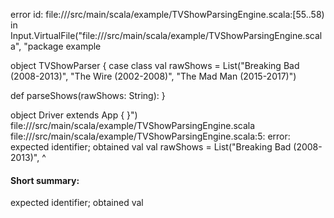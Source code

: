 error id: file://<WORKSPACE>/src/main/scala/example/TVShowParsingEngine.scala:[55..58) in Input.VirtualFile("file://<WORKSPACE>/src/main/scala/example/TVShowParsingEngine.scala", "package example

object TVShowParser {
  case class 
  val rawShows = List("Breaking Bad (2008-2013)",
      "The Wire (2002-2008)",
      "The Mad Man (2015-2017)")
  
  def parseShows(rawShows: String): 
}

object Driver extends App {
}")
file://<WORKSPACE>/src/main/scala/example/TVShowParsingEngine.scala
file://<WORKSPACE>/src/main/scala/example/TVShowParsingEngine.scala:5: error: expected identifier; obtained val
  val rawShows = List("Breaking Bad (2008-2013)",
  ^
#### Short summary: 

expected identifier; obtained val